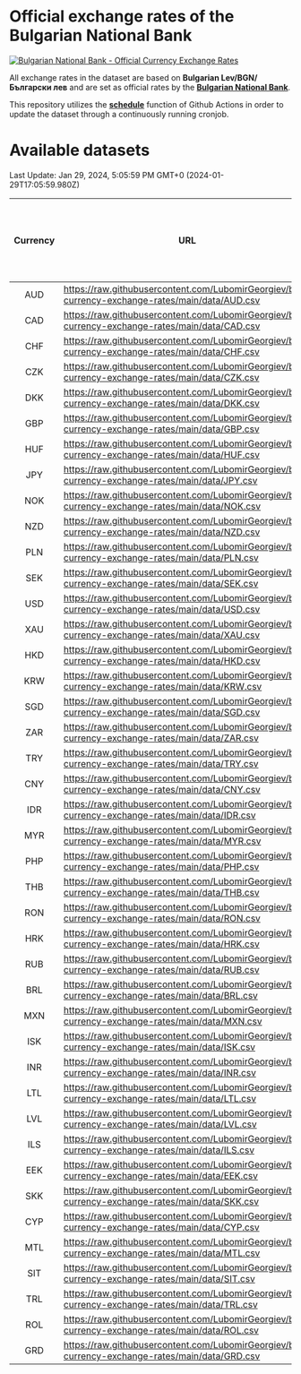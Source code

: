# Official exchange rates of the Bulgarian National Bank

[![Bulgarian National Bank - Official Currency Exchange Rates](https://github.com/LubomirGeorgiev/bnb-currency-exchange-rates/actions/workflows/update-rates.yml/badge.svg?branch=main)](https://github.com/LubomirGeorgiev/bnb-currency-exchange-rates/actions/workflows/update-rates.yml)

All exchange rates in the dataset are based on **Bulgarian Lev/BGN/Български лев** and are set as official rates by the [**Bulgarian National Bank**](https://www.bnb.bg/Statistics/StExternalSector/StExchangeRates/StERForeignCurrencies/index.htm?toLang=_EN).

This repository utilizes the [**schedule**](https://docs.github.com/en/actions/reference/events-that-trigger-workflows) function of Github Actions in order to update the dataset through a continuously running cronjob.

# Available datasets

<!-- START LINKS (DO NOT EVER FU*ING DELETE THIS COMMENT FOR THE LOVE OF YOUR LIFE!!! IF YOU ARE CURIOS HOW IT WORKS, YOU CAN HAVE A LOOK AT ./src/updateReadme.ts) -->

Last Update: Jan 29, 2024, 5:05:59 PM GMT+0 (2024-01-29T17:05:59.980Z)

| Currency | URL                                                                                             | Number of records | Number of missing days that were filled in |
| :------: | ----------------------------------------------------------------------------------------------- | :---------------: | :----------------------------------------: |
|   AUD    | https://raw.githubusercontent.com/LubomirGeorgiev/bnb-currency-exchange-rates/main/data/AUD.csv |       8755        |                    2708                    |
|   CAD    | https://raw.githubusercontent.com/LubomirGeorgiev/bnb-currency-exchange-rates/main/data/CAD.csv |       8755        |                    2708                    |
|   CHF    | https://raw.githubusercontent.com/LubomirGeorgiev/bnb-currency-exchange-rates/main/data/CHF.csv |       8755        |                    2708                    |
|   CZK    | https://raw.githubusercontent.com/LubomirGeorgiev/bnb-currency-exchange-rates/main/data/CZK.csv |       8755        |                    2708                    |
|   DKK    | https://raw.githubusercontent.com/LubomirGeorgiev/bnb-currency-exchange-rates/main/data/DKK.csv |       8755        |                    2708                    |
|   GBP    | https://raw.githubusercontent.com/LubomirGeorgiev/bnb-currency-exchange-rates/main/data/GBP.csv |       8755        |                    2708                    |
|   HUF    | https://raw.githubusercontent.com/LubomirGeorgiev/bnb-currency-exchange-rates/main/data/HUF.csv |       8755        |                    2708                    |
|   JPY    | https://raw.githubusercontent.com/LubomirGeorgiev/bnb-currency-exchange-rates/main/data/JPY.csv |       8755        |                    2708                    |
|   NOK    | https://raw.githubusercontent.com/LubomirGeorgiev/bnb-currency-exchange-rates/main/data/NOK.csv |       8755        |                    2708                    |
|   NZD    | https://raw.githubusercontent.com/LubomirGeorgiev/bnb-currency-exchange-rates/main/data/NZD.csv |       8755        |                    2708                    |
|   PLN    | https://raw.githubusercontent.com/LubomirGeorgiev/bnb-currency-exchange-rates/main/data/PLN.csv |       8755        |                    2708                    |
|   SEK    | https://raw.githubusercontent.com/LubomirGeorgiev/bnb-currency-exchange-rates/main/data/SEK.csv |       8755        |                    2708                    |
|   USD    | https://raw.githubusercontent.com/LubomirGeorgiev/bnb-currency-exchange-rates/main/data/USD.csv |       8755        |                    2708                    |
|   XAU    | https://raw.githubusercontent.com/LubomirGeorgiev/bnb-currency-exchange-rates/main/data/XAU.csv |       8755        |                    2710                    |
|   HKD    | https://raw.githubusercontent.com/LubomirGeorgiev/bnb-currency-exchange-rates/main/data/HKD.csv |       8455        |                    2619                    |
|   KRW    | https://raw.githubusercontent.com/LubomirGeorgiev/bnb-currency-exchange-rates/main/data/KRW.csv |       8455        |                    2619                    |
|   SGD    | https://raw.githubusercontent.com/LubomirGeorgiev/bnb-currency-exchange-rates/main/data/SGD.csv |       8455        |                    2619                    |
|   ZAR    | https://raw.githubusercontent.com/LubomirGeorgiev/bnb-currency-exchange-rates/main/data/ZAR.csv |       8455        |                    2619                    |
|   TRY    | https://raw.githubusercontent.com/LubomirGeorgiev/bnb-currency-exchange-rates/main/data/TRY.csv |       6938        |                    2150                    |
|   CNY    | https://raw.githubusercontent.com/LubomirGeorgiev/bnb-currency-exchange-rates/main/data/CNY.csv |       6820        |                    2116                    |
|   IDR    | https://raw.githubusercontent.com/LubomirGeorgiev/bnb-currency-exchange-rates/main/data/IDR.csv |       6820        |                    2116                    |
|   MYR    | https://raw.githubusercontent.com/LubomirGeorgiev/bnb-currency-exchange-rates/main/data/MYR.csv |       6820        |                    2116                    |
|   PHP    | https://raw.githubusercontent.com/LubomirGeorgiev/bnb-currency-exchange-rates/main/data/PHP.csv |       6820        |                    2116                    |
|   THB    | https://raw.githubusercontent.com/LubomirGeorgiev/bnb-currency-exchange-rates/main/data/THB.csv |       6820        |                    2116                    |
|   RON    | https://raw.githubusercontent.com/LubomirGeorgiev/bnb-currency-exchange-rates/main/data/RON.csv |       6761        |                    2098                    |
|   HRK    | https://raw.githubusercontent.com/LubomirGeorgiev/bnb-currency-exchange-rates/main/data/HRK.csv |       6427        |                    1991                    |
|   RUB    | https://raw.githubusercontent.com/LubomirGeorgiev/bnb-currency-exchange-rates/main/data/RUB.csv |       6123        |                    1894                    |
|   BRL    | https://raw.githubusercontent.com/LubomirGeorgiev/bnb-currency-exchange-rates/main/data/BRL.csv |       5852        |                    1821                    |
|   MXN    | https://raw.githubusercontent.com/LubomirGeorgiev/bnb-currency-exchange-rates/main/data/MXN.csv |       5852        |                    1821                    |
|   ISK    | https://raw.githubusercontent.com/LubomirGeorgiev/bnb-currency-exchange-rates/main/data/ISK.csv |       5753        |                    1784                    |
|   INR    | https://raw.githubusercontent.com/LubomirGeorgiev/bnb-currency-exchange-rates/main/data/INR.csv |       5483        |                    1705                    |
|   LTL    | https://raw.githubusercontent.com/LubomirGeorgiev/bnb-currency-exchange-rates/main/data/LTL.csv |       5148        |                    1577                    |
|   LVL    | https://raw.githubusercontent.com/LubomirGeorgiev/bnb-currency-exchange-rates/main/data/LVL.csv |       4787        |                    1467                    |
|   ILS    | https://raw.githubusercontent.com/LubomirGeorgiev/bnb-currency-exchange-rates/main/data/ILS.csv |       4759        |                    1486                    |
|   EEK    | https://raw.githubusercontent.com/LubomirGeorgiev/bnb-currency-exchange-rates/main/data/EEK.csv |       3993        |                    1219                    |
|   SKK    | https://raw.githubusercontent.com/LubomirGeorgiev/bnb-currency-exchange-rates/main/data/SKK.csv |       2967        |                    909                     |
|   CYP    | https://raw.githubusercontent.com/LubomirGeorgiev/bnb-currency-exchange-rates/main/data/CYP.csv |       2899        |                    883                     |
|   MTL    | https://raw.githubusercontent.com/LubomirGeorgiev/bnb-currency-exchange-rates/main/data/MTL.csv |       2599        |                    794                     |
|   SIT    | https://raw.githubusercontent.com/LubomirGeorgiev/bnb-currency-exchange-rates/main/data/SIT.csv |       2537        |                    773                     |
|   TRL    | https://raw.githubusercontent.com/LubomirGeorgiev/bnb-currency-exchange-rates/main/data/TRL.csv |       1815        |                    556                     |
|   ROL    | https://raw.githubusercontent.com/LubomirGeorgiev/bnb-currency-exchange-rates/main/data/ROL.csv |       1694        |                    521                     |
|   GRD    | https://raw.githubusercontent.com/LubomirGeorgiev/bnb-currency-exchange-rates/main/data/GRD.csv |        359        |                    107                     |

<!-- END LINKS (DO NOT EVER FU*ING DELETE THIS COMMENT FOR THE LOVE OF YOUR LIFE!!! IF YOU ARE CURIOS HOW IT WORKS, YOU CAN HAVE A LOOK AT ./src/updateReadme.ts) -->
